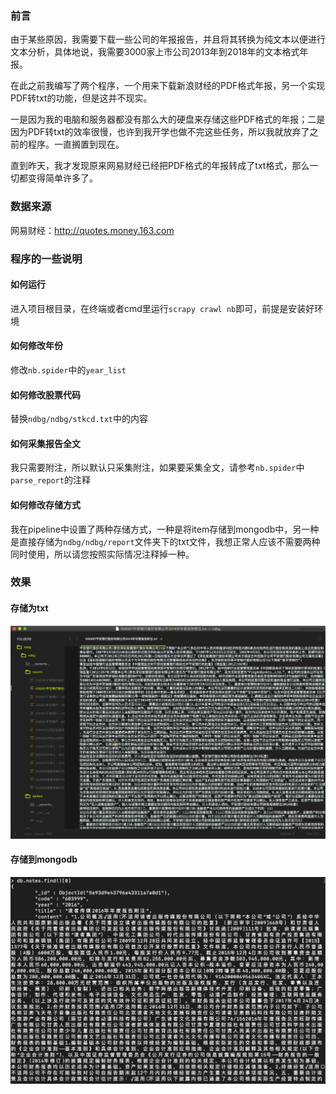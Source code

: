 ### 前言

由于某些原因，我需要下载一些公司的年报报告，并且将其转换为纯文本以便进行文本分析，具体地说，我需要3000家上市公司2013年到2018年的文本格式年报。

在此之前我编写了两个程序，一个用来下载新浪财经的PDF格式年报，另一个实现PDF转txt的功能，但是这并不现实。

一是因为我的电脑和服务器都没有那么大的硬盘来存储这些PDF格式的年报；二是因为PDF转txt的效率很慢，也许到我开学也做不完这些任务，所以我就放弃了之前的程序。一直搁置到现在。

直到昨天，我才发现原来网易财经已经把PDF格式的年报转成了txt格式，那么一切都变得简单许多了。

### 数据来源

网易财经：http://quotes.money.163.com

### 程序的一些说明

#### 如何运行

进入项目根目录，在终端或者cmd里运行`scrapy crawl nb`即可，前提是安装好环境

#### 如何修改年份

修改`nb.spider`中的`year_list`

#### 如何修改股票代码

替换`ndbg/ndbg/stkcd.txt`中的内容

#### 如何采集报告全文

我只需要附注，所以默认只采集附注，如果要采集全文，请参考`nb.spider`中`parse_report`的注释

#### 如何修改存储方式

我在pipeline中设置了两种存储方式，一种是将item存储到mongodb中，另一种是直接存储为`ndbg/ndbg/report`文件夹下的txt文件，我想正常人应该不需要两种同时使用，所以请您按照实际情况注释掉一种。

### 效果

#### 存储为txt

![report_note_2](report_note_2.jpg)

#### 存储到mongodb

![report_note_1](report_note_1.jpg)
